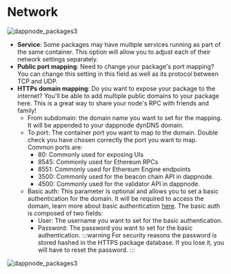 # Network

![dappnode_packages3](/img/dappnode_packages3.png)

- **Service**: Some packages may have multiple services running as part of the same container. This option will allow you to adjust each of their network settings separately.
- **Public port mapping**: Need to change your package's port mapping? You can change this setting in this field as well as its protocol between TCP and UDP.
- **HTTPs domain mapping**: Do you want to expose your package to the internet? You'll be able to add multiple public domains to your package here. This is a great way to share your node's RPC with friends and family!
  - From subdomain: the domain name you want to set for the mapping. It will be appended to your dappnode dynDNS domain.
  - To port: The container port you want to map to the domain. Double check you have chosen correctly the port you want to map. Common ports are:
    - 80: Commonly used for exposing UIs
    - 8545: Commonly used for Ethereum RPCs
    - 8551: Commonly used for Ethereum Engine endpoints
    - 3500: Commonly used for the beacon chain API in dappnode.
    - 4500: Commonly used for the validator API in dappnode.
  - Basic auth: This parameter is optional and allows you to set a basic authentication for the domain. It will be required to access the domain, learn more about basic authentication [here](https://developer.mozilla.org/en-US/docs/Web/HTTP/Authentication). The basic auth is composed of two fields:
    - User: The username you want to set for the basic authentication.
    - Password: The password you want to set for the basic authentication.
      :::warning
      For security reasons the password is stored hashed in the HTTPS package database. If you lose it, you will have to reset the password.
      :::

![dappnode_packages3](/img/dappnode_package_network.png)
